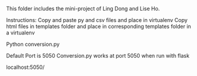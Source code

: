 This folder includes the mini-project of Ling Dong and Lise Ho.


Instructions:
Copy and paste py and csv files and place in virtualenv
Copy html files in templates folder and place in corresponding templates folder in a virtualenv

Python conversion.py

Default Port is 5050
Conversion.py works at port 5050 when run with flask

localhost:5050/
